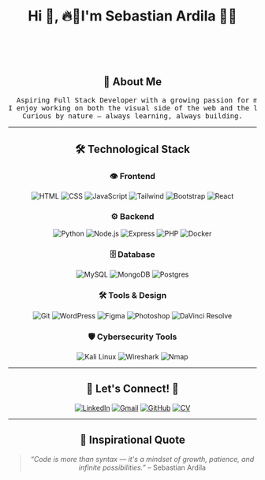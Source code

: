 <h1 align="center"><b>Hi 👋, 🔥🌟I'm Sebastian Ardila 🌟🔥</b> 

# &nbsp; <h2 align="center">🚀 About Me</h2>

<pre align="center">
  Aspiring Full Stack Developer with a growing passion for modern web technologies.
I enjoy working on both the visual side of the web and the logic behind the scenes.
Curious by nature — always learning, always building.
</pre>

<hr>

<h2 align="center">🛠️ Technological Stack</h2>

<div align="center">
  
  <!-- Frontend -->
  <h3>👁️ Frontend</h3>
  <p>
    <img src="https://img.shields.io/badge/HTML5-E34F26?style=for-the-badge&logo=html5&logoColor=white" alt="HTML" />
    <img src="https://img.shields.io/badge/CSS3-1572B6?style=for-the-badge&logo=css3&logoColor=white" alt="CSS" />
    <img src="https://img.shields.io/badge/JavaScript-F7DF1E?style=for-the-badge&logo=javascript&logoColor=black" alt="JavaScript" />
    <img src="https://img.shields.io/badge/TailwindCSS-06B6D4?style=for-the-badge&logo=tailwindcss&logoColor=white" alt="Tailwind" />
    <img src="https://img.shields.io/badge/Bootstrap-7952B3?style=for-the-badge&logo=bootstrap&logoColor=white" alt="Bootstrap" />
    <img src="https://img.shields.io/badge/React-61DAFB?style=for-the-badge&logo=react&logoColor=black" alt="React" />
  </p>
  
  <!-- Backend -->
  <h3>⚙️ Backend</h3>
  <p>
    <img src="https://img.shields.io/badge/Python-3776AB?style=for-the-badge&logo=python&logoColor=white" alt="Python" />
    <img src="https://img.shields.io/badge/Node.js-339933?style=for-the-badge&logo=nodedotjs&logoColor=white" alt="Node.js" />
    <img src="https://img.shields.io/badge/Express-000000?style=for-the-badge&logo=express&logoColor=white" alt="Express" />
    <img src="https://img.shields.io/badge/PHP-777BB4?style=for-the-badge&logo=php&logoColor=white" alt="PHP" />
    <img src="https://img.shields.io/badge/Docker-2496ED?style=for-the-badge&logo=docker&logoColor=white" alt="Docker" />
  </p>
  
  <!-- Databases -->
  <h3>🗄️ Database</h3>
  <p>
    <img src="https://img.shields.io/badge/MySQL-4479A1?style=for-the-badge&logo=mysql&logoColor=white" alt="MySQL" />
    <img src="https://img.shields.io/badge/MongoDB-47A248?style=for-the-badge&logo=mongodb&logoColor=white" alt="MongoDB" />
    <img src="https://img.shields.io/badge/Postgres-%23316192.svg?logo=postgresql&logoColor=white" alt="Postgres" />
  </p>
  
  <!-- Tools & Design -->
  <h3>🛠️ Tools & Design</h3>
  <p>
    <img src="https://img.shields.io/badge/Git-F05032?style=for-the-badge&logo=git&logoColor=white" alt="Git" />
    <img src="https://img.shields.io/badge/WordPress-21759B?style=for-the-badge&logo=wordpress&logoColor=white" alt="WordPress" />
    <img src="https://img.shields.io/badge/Figma-F24E1E?style=for-the-badge&logo=figma&logoColor=white" alt="Figma" />
    <img src="https://img.shields.io/badge/Adobe%20Photoshop-31A8FF?style=for-the-badge&logo=adobe%20photoshop&logoColor=white" alt="Photoshop" />
    <img src="https://img.shields.io/badge/DaVinci%20Resolve-000000?style=for-the-badge&logo=davinci-resolve&logoColor=white" alt="DaVinci Resolve" />
  </p>
  
<!-- Ciberseguridad -->
<h3>🛡️ Cybersecurity Tools</h3>
<p>
  <img src="https://img.shields.io/badge/Kali%20Linux-557C94?style=for-the-badge&logo=kalilinux&logoColor=white" alt="Kali Linux" />
  <img src="https://img.shields.io/badge/Wireshark-1679A7?style=for-the-badge&logo=wireshark&logoColor=white" alt="Wireshark" />
  <img src="https://img.shields.io/badge/Nmap-005F87?style=for-the-badge&logo=nmap&logoColor=white" alt="Nmap" />
</p>
</div>
<hr>

<h2 align="center">🔗 Let's Connect! 🔗</h2>

<div align="center">
  
<a href="[https://www.linkedin.com/in/kevin-gutierrez-b4214535b](https://www.linkedin.com/in/sebastian-ardila-57a85a1ba/)/"><img src="https://img.shields.io/badge/-LINKEDIN-0077B5?style=for-the-badge&logo=linkedin&logoColor=white" alt="LinkedIn"/></a>
<a href="mailto:jhonsebastian3456@gmail.com"><img src="https://img.shields.io/badge/-GMAIL-D14836?style=for-the-badge&logo=gmail&logoColor=white" alt="Gmail"/></a>
<a href="[https://github.com/Jharmo05](https://github.com/Jharmo05)"><img src="https://img.shields.io/badge/-GITHUB-181717?style=for-the-badge&logo=github" alt="GitHub"/></a>
<a href="[https://drive.google.com/drive/search?q=hoja%20de%20vida](https://drive.google.com/drive/search?q=hoja%20de%20vida)"><img src="https://img.shields.io/badge/-CURRICULUM-00C7B7?style=for-the-badge&logo=read-the-docs&logoColor=white" alt="CV"/></a>

</div>


<hr>

<div align="center">
  <h2>📝 Inspirational Quote</h2>
  
> *“Code is more than syntax — it's a mindset of growth, patience, and infinite possibilities.”* – Sebastian Ardila
  
  <br>
  
</div>

